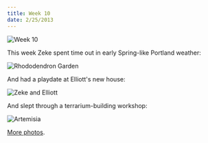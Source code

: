 ```yaml
---
title: Week 10
date: 2/25/2013
---
```


![Week 10](https://lh5.googleusercontent.com/-MVPwkS0kUNE/USscyP_Mq9I/AAAAAAAAKcU/X-x3VmWTzEk/s672/Zeek+Week+10+Graphic.jpg)

This week Zeke spent time out in early Spring-like Portland weather:

![Rhododendron Garden](https://lh4.googleusercontent.com/-WJGRXuGsYX4/USsc1cvIKDI/AAAAAAAAKcs/QvZYhgIV114/s896/P1030151.JPG)

And had a playdate at Elliott's new house:

![Zeke and Elliott](https://lh6.googleusercontent.com/-HuUEflVS4PM/USsc3YbWfSI/AAAAAAAAKdE/0t-2BkEdFaI/s896/P1030163.JPG)

And slept through a terrarium-building workshop:

![Artemisia](https://lh4.googleusercontent.com/-FoMxbHcUAgM/USsc-MJJj-I/AAAAAAAAKe0/yxKEzYanQjw/s896/P1030188.JPG)

[More photos](https://plus.google.com/photos/109995794392976695103/albums/5848800170654135873).
